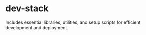 # dev-stack
Includes essential libraries, utilities, and setup scripts for efficient development and deployment.

